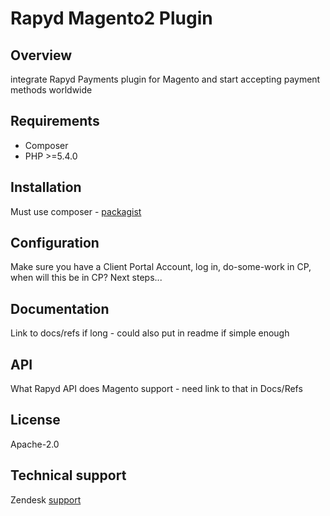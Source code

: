 # Rapyd Magento2 Plugin

<!--- Helper text. Technical content needs to be added below ## --->

## Overview

integrate Rapyd Payments plugin for Magento and start accepting payment methods worldwide

## Requirements

- Composer
- PHP >=5.4.0

## Installation

Must use composer - [packagist](https://packagist.org/packages/rapydpayments/rapydmagento2)

## Configuration

Make sure you have a Client Portal Account, log in, do-some-work in CP, when will this be in CP? Next steps...

## Documentation

Link to docs/refs if long - could also put in readme if simple enough

## API

What Rapyd API does Magento support - need link to that in Docs/Refs

## License

Apache-2.0

## Technical support

Zendesk [support](https://support.rapyd.net/)
